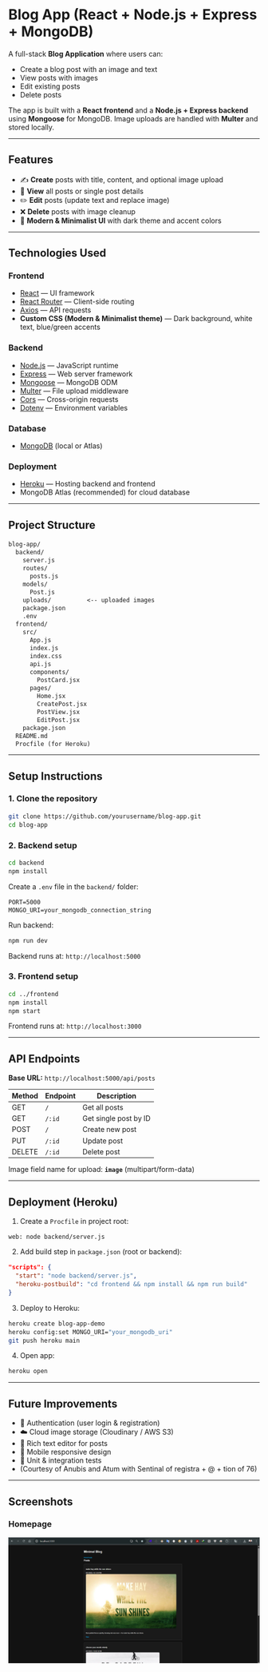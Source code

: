 # Blog App (React + Node.js + Express + MongoDB)

A full-stack **Blog Application** where users can:

- Create a blog post with an image and text
- View posts with images
- Edit existing posts
- Delete posts

The app is built with a **React frontend** and a **Node.js + Express backend** using **Mongoose** for MongoDB. Image uploads are handled with **Multer** and stored locally.

---

## Features

- ✍️ **Create** posts with title, content, and optional image upload
- 👀 **View** all posts or single post details
- ✏️ **Edit** posts (update text and replace image)
- ❌ **Delete** posts with image cleanup
- 🎨 **Modern & Minimalist UI** with dark theme and accent colors

---

## Technologies Used

### Frontend

- [React](https://reactjs.org/) — UI framework
- [React Router](https://reactrouter.com/) — Client-side routing
- [Axios](https://axios-http.com/) — API requests
- **Custom CSS (Modern & Minimalist theme)** — Dark background, white text, blue/green accents

### Backend

- [Node.js](https://nodejs.org/) — JavaScript runtime
- [Express](https://expressjs.com/) — Web server framework
- [Mongoose](https://mongoosejs.com/) — MongoDB ODM
- [Multer](https://github.com/expressjs/multer) — File upload middleware
- [Cors](https://github.com/expressjs/cors) — Cross-origin requests
- [Dotenv](https://github.com/motdotla/dotenv) — Environment variables

### Database

- [MongoDB](https://www.mongodb.com/) (local or Atlas)

### Deployment

- [Heroku](https://www.heroku.com/) — Hosting backend and frontend
- MongoDB Atlas (recommended) for cloud database

---

## Project Structure

```
blog-app/
  backend/
    server.js
    routes/
      posts.js
    models/
      Post.js
    uploads/          <-- uploaded images
    package.json
    .env
  frontend/
    src/
      App.js
      index.js
      index.css
      api.js
      components/
        PostCard.jsx
      pages/
        Home.jsx
        CreatePost.jsx
        PostView.jsx
        EditPost.jsx
    package.json
  README.md
  Procfile (for Heroku)
```

---

## Setup Instructions

### 1. Clone the repository

```bash
git clone https://github.com/yourusername/blog-app.git
cd blog-app
```

### 2. Backend setup

```bash
cd backend
npm install
```

Create a `.env` file in the `backend/` folder:

```
PORT=5000
MONGO_URI=your_mongodb_connection_string
```

Run backend:

```bash
npm run dev
```

Backend runs at: `http://localhost:5000`

### 3. Frontend setup

```bash
cd ../frontend
npm install
npm start
```

Frontend runs at: `http://localhost:3000`

---

## API Endpoints

**Base URL:** `http://localhost:5000/api/posts`

| Method | Endpoint | Description           |
| ------ | -------- | --------------------- |
| GET    | `/`      | Get all posts         |
| GET    | `/:id`   | Get single post by ID |
| POST   | `/`      | Create new post       |
| PUT    | `/:id`   | Update post           |
| DELETE | `/:id`   | Delete post           |

Image field name for upload: **`image`** (multipart/form-data)

---

## Deployment (Heroku)

1. Create a `Procfile` in project root:

```
web: node backend/server.js
```

2. Add build step in `package.json` (root or backend):

```json
"scripts": {
  "start": "node backend/server.js",
  "heroku-postbuild": "cd frontend && npm install && npm run build"
}
```

3. Deploy to Heroku:

```bash
heroku create blog-app-demo
heroku config:set MONGO_URI="your_mongodb_uri"
git push heroku main
```

4. Open app:

```bash
heroku open
```

---

## Future Improvements

- 🔑 Authentication (user login & registration)
- ☁️ Cloud image storage (Cloudinary / AWS S3)
- 📝 Rich text editor for posts
- 📱 Mobile responsive design
- 🧪 Unit & integration tests
- (Courtesy of Anubis and Atum with Sentinal of registra + @ + tion of 76)
---

## Screenshots

### Homepage

![Homepage Screenshot](resources/blog-app-website.png)
